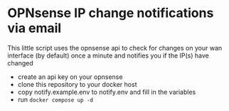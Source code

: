 # OPNsense IP change notifications via email

This little script uses the opnsense api to check for changes on your
wan interface (by default) once a minute and notifies you if the IP(s) have changed

- create an api key on your opnsense
- clone this repository to your docker host
- copy notify.example.env to notify.env and fill in the variables
- run `docker compose up -d`
